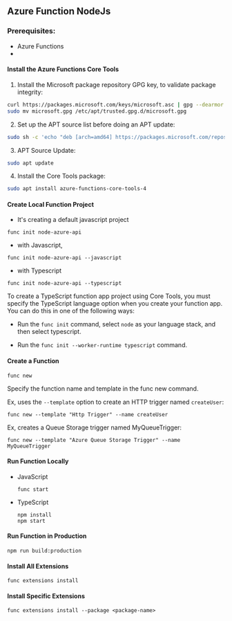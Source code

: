 ## Azure Function NodeJs

### Prerequisites:
- Azure Functions
- 

#### Install the Azure Functions Core Tools

1. Install the Microsoft package repository GPG key, to validate package integrity:

```Bash
curl https://packages.microsoft.com/keys/microsoft.asc | gpg --dearmor > microsoft.gpg
sudo mv microsoft.gpg /etc/apt/trusted.gpg.d/microsoft.gpg
```

2. Set up the APT source list before doing an APT update:

```Bash
sudo sh -c 'echo "deb [arch=amd64] https://packages.microsoft.com/repos/microsoft-ubuntu-$(lsb_release -cs)-prod $(lsb_release -cs) main" > /etc/apt/sources.list.d/dotnetdev.list'
```

3. APT Source Update:

```Bash
sudo apt update
```
4. Install the Core Tools package:

```Bash
sudo apt install azure-functions-core-tools-4
```
#### Create Local Function Project

- It's creating a default javascript project
```
func init node-azure-api
```

- with Javascript,
```
func init node-azure-api --javascript
```

- with Typescript
```
func init node-azure-api --typescript
```

To create a TypeScript function app project using Core Tools, you must specify the TypeScript language option when you create your function app. You can do this in one of the following ways:

- Run the `func init` command, select `node` as your language stack, and then select typescript.

- Run the `func init --worker-runtime typescript` command.

#### Create a Function

```
func new
```

Specify the function name and template in the func new command.

Ex, uses the `--template` option to create an HTTP trigger named `createUser`:

```
func new --template "Http Trigger" --name createUser
```

Ex, creates a Queue Storage trigger named MyQueueTrigger:

```
func new --template "Azure Queue Storage Trigger" --name MyQueueTrigger
```

#### Run Function Locally

- JavaScript
    ```
   func start
    ```

- TypeScript
    ```
    npm install
    npm start
    ```
#### Run Function in Production

```
npm run build:production
```

#### Install All Extensions

```
func extensions install
```

#### Install Specific Extensions

```
func extensions install --package <package-name>
```
